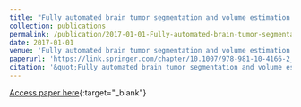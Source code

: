 ```yaml
---
title: "Fully automated brain tumor segmentation and volume estimation based on symmetry analysis in MR images"
collection: publications
permalink: /publication/2017-01-01-Fully-automated-brain-tumor-segmentation-and-volume-estimation-based-on-symmetry-analysis-in-MR-images
date: 2017-01-01
venue: 'Fully automated brain tumor segmentation and volume estimation based on symmetry analysis in MR images'
paperurl: 'https://link.springer.com/chapter/10.1007/978-981-10-4166-2_9'
citation: '&quot;Fully automated brain tumor segmentation and volume estimation based on symmetry analysis in MR images.&quot; Fully automated brain tumor segmentation and volume estimation based on symmetry analysis in MR images, 2017.'
---
```

[Access paper here](https://link.springer.com/chapter/10.1007/978-981-10-4166-2_9){:target="_blank"}
